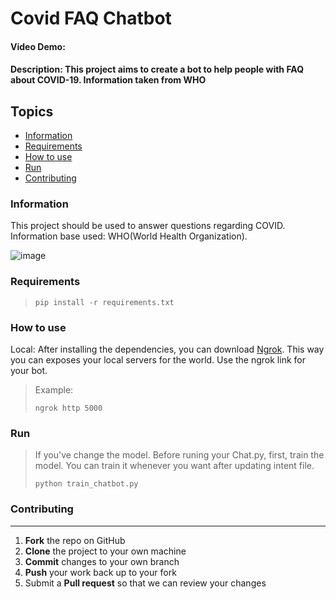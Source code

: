# Covid FAQ Chatbot
#### Video Demo:
#### Description: This project aims to create a bot to help people with FAQ about COVID-19. Information taken from WHO
  
## Topics
* [Information](#information)
* [Requirements](#requirements)
* [How to use](#how-to-use)
* [Run](#run)
* [Contributing](#contributing)


### Information
This project should be used to answer questions regarding COVID.
Information base used: WHO(World Health Organization).

![image](https://user-images.githubusercontent.com/18306550/123686425-b3750380-d847-11eb-87eb-e2d45ada5f0e.png)


### Requirements
>```
>pip install -r requirements.txt
>```
  
### How to use
  
Local: After installing the dependencies, you can download [Ngrok](https://ngrok.com/download). This way you can exposes your local servers for the world.
Use the ngrok link for your bot.
>Example:
>```
>ngrok http 5000
>```

  
### Run
>If you've change the model. Before runing your Chat.py, first, train the model. You can train it whenever you want after updating intent file.
>```
>python train_chatbot.py
>```
  
### Contributing
------------

 1. **Fork** the repo on GitHub
 2. **Clone** the project to your own machine
 3. **Commit** changes to your own branch
 4. **Push** your work back up to your fork
 5. Submit a **Pull request** so that we can review your changes
